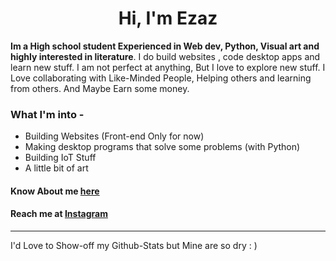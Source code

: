 <h1 align="center">Hi, I'm Ezaz </h1>
<b>Im a High school student Experienced in Web dev, Python, Visual art and highly interested in literature</b>. I do build websites , code desktop apps and learn new stuff. I am not perfect at anything, But I love to explore new stuff. I Love collaborating with Like-Minded People, Helping others and learning from others. And Maybe Earn some money. 

### What I'm into - 
- Building Websites (Front-end Only for now)
- Making desktop programs that solve some problems (with Python)
- Building IoT Stuff
- A little bit of art

#### Know About me [here](https://ezazalamahmed.vercel.app)
#### Reach me at [Instagram](https://instagram.com/ezazalamahmed)
<hr>

I'd Love to Show-off my Github-Stats but Mine are so dry : )

